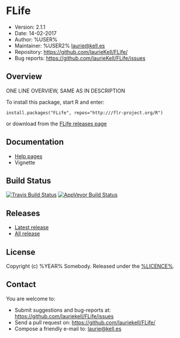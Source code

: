 # FLife
- Version: 2.1.1
- Date: 14-02-2017
- Author: %USER%
- Maintainer: %USER2% <laurie@kell.es>
- Repository: <https://github.com/laurieKell/FLife/>
- Bug reports: <https://github.com/laurieKell/FLife/issues>

## Overview
ONE LINE OVERVIEW, SAME AS IN DESCRIPTION

To install this package, start R and enter:

    install.packages("FLife", repos="http:///flr-project.org/R")

or download from the [FLife releases page](https://github.com/lauriekell/FLife/releases/)

## Documentation
- [Help pages](http://flr-project.org/FLife)
- Vignette

## Build Status
[![Travis Build Status](https://travis-ci.org/lauriekell/FLife.svg?branch=master)](https://travis-ci.org/lauriekell/FLife)
[![AppVeyor Build Status](https://ci.appveyor.com/api/projects/status/github/lauriekell/FLife?branch=master&svg=true)](https://ci.appveyor.com/project/lauriekell/FLife)

## Releases
- [Latest release](https://github.com/lauriekell/FLife/releases/tag/)
- [All release](https://github.com/lauriekell/FLife/releases/)

## License
Copyright (c) %YEAR% Somebody. Released under the [%LICENCE%](%LICENCEURL%).

## Contact
You are welcome to:

- Submit suggestions and bug-reports at: <https://github.com/lauriekell/FLife/issues>
- Send a pull request on: <https://github.com/lauriekell/FLife/>
- Compose a friendly e-mail to: <laurie@kell.es>

